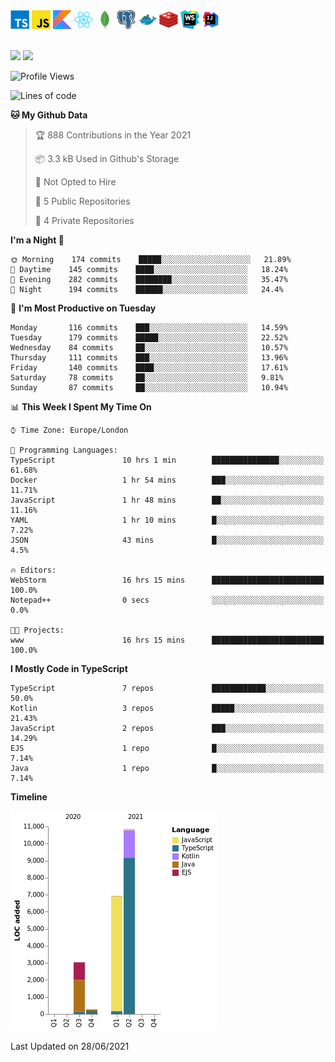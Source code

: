 <div>
  <img width="30px" src="./assets/typescript.svg">
  <img width="30px" src="./assets/javascript.svg">
  <img width="30px" src="./assets/kotlin.svg">
  <img width="30px" src="./assets/react.svg">
  <img width="30px" src="./assets/mongodb.svg">
  <img width="30px" src="./assets/postgresql.svg">
  <img width="30px" src="./assets/docker.svg">
  <img width="30px" src="./assets/redis.svg">
  <img width="30px" src="./assets/webstorm.svg">
  <img width="30px" src="./assets/intellij-idea.svg">
</div>

<br />

![](https://hit.yhype.me/github/profile?user_id=41450647)
![](https://komarev.com/ghpvc/?username=SerenModz21&style=plastic)
 
<!--START_SECTION:waka-->
![Profile Views](http://img.shields.io/badge/Profile%20Views-0-blue)

![Lines of code](https://img.shields.io/badge/From%20Hello%20World%20I%27ve%20Written-21075%20lines%20of%20code-blue)

**🐱 My Github Data** 

> 🏆 888 Contributions in the Year 2021
 > 
> 📦 3.3 kB Used in Github's Storage 
 > 
> 🚫 Not Opted to Hire
 > 
> 📜 5 Public Repositories 
 > 
> 🔑 4 Private Repositories  
 > 
**I'm a Night 🦉** 

```text
🌞 Morning    174 commits    █████░░░░░░░░░░░░░░░░░░░░   21.89% 
🌆 Daytime    145 commits    ████░░░░░░░░░░░░░░░░░░░░░   18.24% 
🌃 Evening    282 commits    ████████░░░░░░░░░░░░░░░░░   35.47% 
🌙 Night      194 commits    ██████░░░░░░░░░░░░░░░░░░░   24.4%

```
📅 **I'm Most Productive on Tuesday** 

```text
Monday       116 commits    ███░░░░░░░░░░░░░░░░░░░░░░   14.59% 
Tuesday      179 commits    █████░░░░░░░░░░░░░░░░░░░░   22.52% 
Wednesday    84 commits     ██░░░░░░░░░░░░░░░░░░░░░░░   10.57% 
Thursday     111 commits    ███░░░░░░░░░░░░░░░░░░░░░░   13.96% 
Friday       140 commits    ████░░░░░░░░░░░░░░░░░░░░░   17.61% 
Saturday     78 commits     ██░░░░░░░░░░░░░░░░░░░░░░░   9.81% 
Sunday       87 commits     ██░░░░░░░░░░░░░░░░░░░░░░░   10.94%

```


📊 **This Week I Spent My Time On** 

```text
⌚︎ Time Zone: Europe/London

💬 Programming Languages: 
TypeScript               10 hrs 1 min        ███████████████░░░░░░░░░░   61.68% 
Docker                   1 hr 54 mins        ███░░░░░░░░░░░░░░░░░░░░░░   11.71% 
JavaScript               1 hr 48 mins        ██░░░░░░░░░░░░░░░░░░░░░░░   11.16% 
YAML                     1 hr 10 mins        █░░░░░░░░░░░░░░░░░░░░░░░░   7.22% 
JSON                     43 mins             █░░░░░░░░░░░░░░░░░░░░░░░░   4.5%

🔥 Editors: 
WebStorm                 16 hrs 15 mins      █████████████████████████   100.0% 
Notepad++                0 secs              ░░░░░░░░░░░░░░░░░░░░░░░░░   0.0%

🐱‍💻 Projects: 
www                      16 hrs 15 mins      █████████████████████████   100.0%

```

**I Mostly Code in TypeScript** 

```text
TypeScript               7 repos             ████████████░░░░░░░░░░░░░   50.0% 
Kotlin                   3 repos             █████░░░░░░░░░░░░░░░░░░░░   21.43% 
JavaScript               2 repos             ███░░░░░░░░░░░░░░░░░░░░░░   14.29% 
EJS                      1 repo              █░░░░░░░░░░░░░░░░░░░░░░░░   7.14% 
Java                     1 repo              █░░░░░░░░░░░░░░░░░░░░░░░░   7.14%

```


**Timeline**

![Chart not found](https://raw.githubusercontent.com/SerenModz21/SerenModz21/main/charts/bar_graph.png) 


 Last Updated on 28/06/2021
<!--END_SECTION:waka-->
